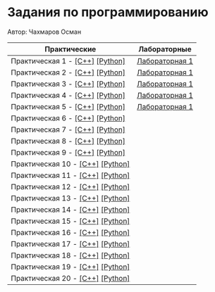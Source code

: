 # Задания по программированию

Автор: Чахмаров Осман

| Практические | Лабораторные |
|-|-|
| Практическая 1 - [[C++]](./prac/01/01/) [[Python]](./prac/01/01.py/) | [Лабораторная 1](./Lab/01/) |
| Практическая 2 - [[C++]](./prac/02/02/) [[Python]](./prac/02/02.py/) | [Лабораторная 1](./Lab/02/) |
| Практическая 3 - [[C++]](./prac/03/03/) [[Python]](./prac/03/03.py/) | [Лабораторная 1](./Lab/03/) |
| Практическая 4 - [[C++]](./prac/04/04/) [[Python]](./prac/04/04.py/) | [Лабораторная 1](./Lab/04/) |
| Практическая 5 - [[C++]](./prac/05/05/) [[Python]](./prac/05/05.py/) | [Лабораторная 1](./Lab/05/) |
| Практическая 6 - [[C++]](./prac/06/06/) [[Python]](./prac/06/06.py/) |  |
| Практическая 7 - [[C++]](./prac/07/07/) [[Python]](./prac/07/07.py/) |  |
| Практическая 8 - [[C++]](./prac/08/08/) [[Python]](./prac/08/08.py/) |  |
| Практическая 9 - [[C++]](./prac/09/09/) [[Python]](./prac/09/09.py/) |  |
| Практическая 10 - [[C++]](./prac/10/10/) [[Python]](./prac/10/10.py/) |  |
| Практическая 11 - [[C++]](./prac/11/11/) [[Python]](./prac/11/11.py/) |  |
| Практическая 12 - [[C++]](./prac/12/12/) [[Python]](./prac/12/12.py/) |  |
| Практическая 13 - [[C++]](./prac/13/13/) [[Python]](./prac/13/13.py/) |  |
| Практическая 14 - [[C++]](./prac/14/14/) [[Python]](./prac/14/14.py/) |  |
| Практическая 15 - [[C++]](./prac/15/15/) [[Python]](./prac/15/15.py/) |  |
| Практическая 16 - [[C++]](./prac/16/16/) [[Python]](./prac/16/16.py/) |  |
| Практическая 17 - [[C++]](./prac/17/17/) [[Python]](./prac/17/17.py/) |  |
| Практическая 18 - [[C++]](./prac/18/18/) [[Python]](./prac/18/18.py/) |  |
| Практическая 19 - [[C++]](./prac/19/19/) [[Python]](./prac/19/19.py/) |  |
| Практическая 20 - [[C++]](./prac/20/10/) [[Python]](./prac/20/20.py/) |  |

